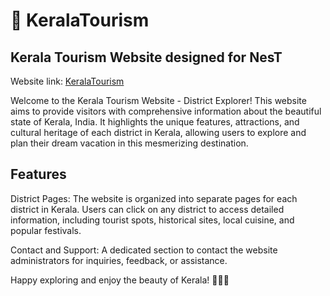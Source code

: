 # 🌴 KeralaTourism 
## Kerala Tourism Website designed for NesT
Website link: [KeralaTourism](https://shibinsp45.github.io/Kerala_Tourism/)


Welcome to the Kerala Tourism Website - District Explorer! This website aims to provide visitors with comprehensive information about the beautiful state of Kerala, India. It highlights the unique features, attractions, and cultural heritage of each district in Kerala, allowing users to explore and plan their dream vacation in this mesmerizing destination.







## Features
District Pages: The website is organized into separate pages for each district in Kerala. Users can click on any district to access detailed information, including tourist spots, historical sites, local cuisine, and popular festivals.

Contact and Support: A dedicated section to contact the website administrators for inquiries, feedback, or assistance.

Happy exploring and enjoy the beauty of Kerala! 🌴🌊🌞
